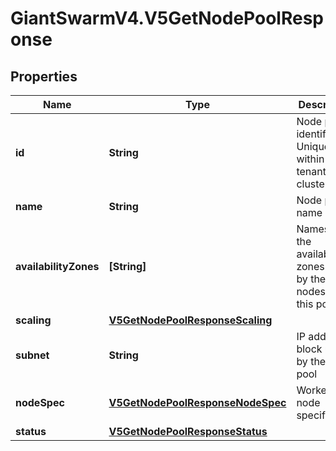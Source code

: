 # GiantSwarmV4.V5GetNodePoolResponse

## Properties
Name | Type | Description | Notes
------------ | ------------- | ------------- | -------------
**id** | **String** | Node pool identifier. Unique within a tenant cluster. | [optional] 
**name** | **String** | Node pool name | [optional] 
**availabilityZones** | **[String]** | Names of the availability zones used by the nodes of this pool.  | [optional] 
**scaling** | [**V5GetNodePoolResponseScaling**](V5GetNodePoolResponseScaling.md) |  | [optional] 
**subnet** | **String** | IP address block used by the node pool | [optional] 
**nodeSpec** | [**V5GetNodePoolResponseNodeSpec**](V5GetNodePoolResponseNodeSpec.md) | Worker node specification | [optional] 
**status** | [**V5GetNodePoolResponseStatus**](V5GetNodePoolResponseStatus.md) |  | [optional] 


